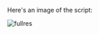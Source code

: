 Here's an image of the script:

![fullres](https://cdn.discordapp.com/attachments/777896239857270846/818109600057524224/com.martinmagni.fancade_Screenshot_2021.03.07_21.11.16.png)